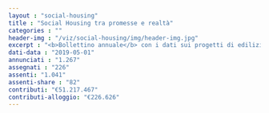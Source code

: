 ```yaml
---
layout : "social-housing"
title : "Social Housing tra promesse e realtà"
categories : ""
header-img : "/viz/social-housing/img/header-img.jpg"
excerpt : "<b>Bollettino annuale</b> con i dati sui progetti di edilizia convenzionata promessi e gli alloggi effettivamente consegnati tra i 2005 e il 2019 (maggio). Scopri, attraverso grafici e mappe interattive, gli esiti fallimentari dei molti progetti ERS che si sono susseguiti negli anni."
dati-data : "2019-05-01"
annunciati : "1.267"
assegnati : "226"
assenti: "1.041"
assenti-share : "82"
contributi: "€51.217.467"
contributi-alloggio: "€226.626"
---
```


